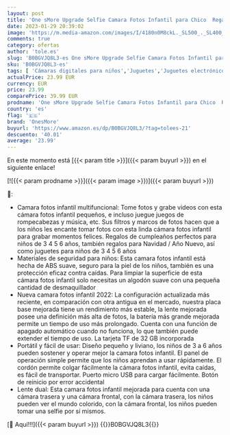 ```yaml
---
layout: post
title: 'One sMore Upgrade Selfie Camara Fotos Infantil para Chico  Regalo de Cumpleaños de Navidad para Chico de 3 a 6 Años  Juguetes para Chico cámara Fotos Infantil con Tarjeta SD de 32GB  Azul Oscuro '
date: 2023-01-29 20:39:02
image: 'https://m.media-amazon.com/images/I/4180n0M8ckL._SL500_._SL400_.jpg'
comments: true
category: ofertas
author: 'tole.es'
slug: 'B0BGVJQ8L3-es One sMore Upgrade Selfie Camara Fotos Infantil para Chico...'
sku: 'B0BGVJQ8L3-es'
tags: [ 'Cámaras digitales para niños','Juguetes','Juguetes electrónicos','Juguetes y juegos','navidad','onesmore','🇪🇸', ]
actualPrice: 23.99 EUR
currency: EUR
price: 23.99
comparePrice: 39.99 EUR
prodname: 'One sMore Upgrade Selfie Camara Fotos Infantil para Chico  Regalo de Cumpleaños de Navidad para Chico de 3 a 6 Años  Juguetes para Chico cámara Fotos Infantil con Tarjeta SD de 32GB  Azul Oscuro '
country: 'es'
flag: '🇪🇸'
brand: 'OnesMore'
buyurl: 'https://www.amazon.es/dp/B0BGVJQ8L3/?tag=tolees-21'
descuento: '40.01'
average: '23.99'
---
```


En este momento está [{{< param title >}}]({{< param buyurl >}}) en el siguiente enlace!

[![{{< param prodname >}}]({{< param image >}})]({{< param buyurl >}})

🔎:

- Camara fotos infantil multifuncional: Tome fotos y grabe videos con esta cámara fotos infantil pequeños, e incluso juegue juegos de rompecabezas y música, etc. Sus filtros y marcos de fotos hacen que a los niños les encante tomar fotos con esta linda cámara fotos infantil para grabar momentos felices. Regalos de cumpleaños perfectos para niños de 3 4 5 6 años, también regalos para Navidad / Año Nuevo, así como juguetes para niños de 3 4 5 6 años
- Materiales de seguridad para niños: Esta camara fotos infantil está hecha de ABS suave, seguro para la piel de los niños, también es una protección eficaz contra caídas. Para limpiar la superficie de esta cámara fotos infantil solo necesitas un algodón suave con una pequeña cantidad de desmaquillador
- Nueva camara fotos infantil 2022: La configuración actualizada más reciente, en comparación con otra antigua en el mercado, nuestra placa base mejorada tiene un rendimiento más estable, la lente mejorada posee una definición más alta de fotos, la batería más grande mejorada permite un tiempo de uso más prolongado. Cuenta con una función de apagado automático cuando no funciona, lo que también puede extender el tiempo de uso. La tarjeta TF de 32 GB incorporada
- Portátil y fácil de usar: Diseño pequeño y liviano, los niños de 3 a 6 años pueden sostener y operar mejor la camara fotos infantil. El panel de operación simple permite que los niños aprendan a usar rápidamente. El cordón permite colgar fácilmente la cámara fotos infantil, evita caídas, es fácil de transportar. Puerto micro USB para cargar fácilmente. Botón de reinicio por error accidental
- Lente dual: Esta camara fotos infantil mejorada para cuenta con una cámara trasera y una cámara frontal, con la cámara trasera, los niños pueden ver el mundo colorido, con la cámara frontal, los niños pueden tomar una selfie por sí mismos.

[🛒 Aquí!!!]({{< param buyurl >}})
{{<world>}}B0BGVJQ8L3{{</world>}}
